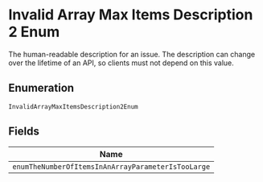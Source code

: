 
# Invalid Array Max Items Description 2 Enum

The human-readable description for an issue. The description can change over the lifetime of an API, so clients must not depend on this value.

## Enumeration

`InvalidArrayMaxItemsDescription2Enum`

## Fields

| Name |
|  --- |
| `enumTheNumberOfItemsInAnArrayParameterIsTooLarge` |

